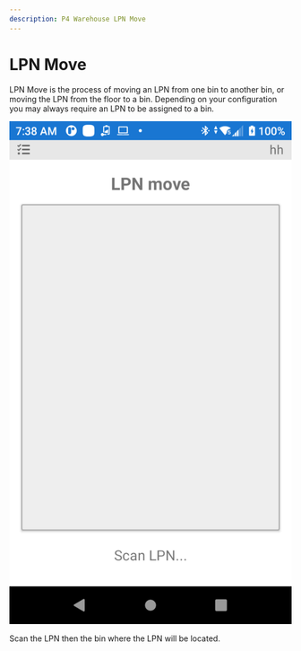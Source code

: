 ```yaml
---
description: P4 Warehouse LPN Move
---
```


# LPN Move

LPN Move is the process of moving an LPN from one bin to another bin, or moving the LPN from the floor to a bin. Depending on your configuration you may always require an LPN to be assigned to a bin.

![](<../../.gitbook/assets/image (263).png>)

Scan the LPN then the bin where the LPN will be located.
